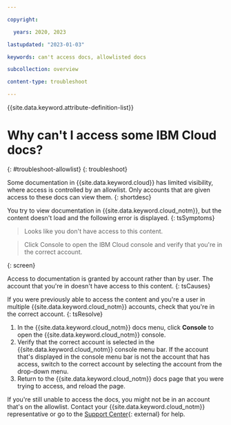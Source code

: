 ```yaml
---

copyright:

  years: 2020, 2023

lastupdated: "2023-01-03"

keywords: can't access docs, allowlisted docs

subcollection: overview

content-type: troubleshoot

---
```


{{site.data.keyword.attribute-definition-list}}

# Why can't I access some IBM Cloud docs?
{: #troubleshoot-allowlist}
{: troubleshoot}

Some documentation in {{site.data.keyword.cloud}} has limited visibility, where access is controlled by an allowlist. Only accounts that are given access to these docs can view them.
{: shortdesc}

You try to view documentation in {{site.data.keyword.cloud_notm}}, but the content doesn't load and the following error is displayed.
{: tsSymptoms}

> Looks like you don't have access to this content.

> Click Console to open the IBM Cloud console and verify that you're in the correct account.

{: screen}

Access to documentation is granted by account rather than by user. The account that you're in doesn't have access to this content.
{: tsCauses}

If you were previously able to access the content and you're a user in multiple {{site.data.keyword.cloud_notm}} accounts, check that you're in the correct account.
{: tsResolve}

1. In the {{site.data.keyword.cloud_notm}} docs menu, click **Console** to open the {{site.data.keyword.cloud_notm}} console.
1. Verify that the correct account is selected in the {{site.data.keyword.cloud_notm}} console menu bar. If the account that's displayed in the console menu bar is not the account that has access, switch to the correct account by selecting the account from the drop-down menu.
1. Return to the {{site.data.keyword.cloud_notm}} docs page that you were trying to access, and reload the page.

If you're still unable to access the docs, you might not be in an account that's on the allowlist. Contact your {{site.data.keyword.cloud_notm}} representative or go to the [Support Center](/unifiedsupport/supportcenter){: external} for help.

